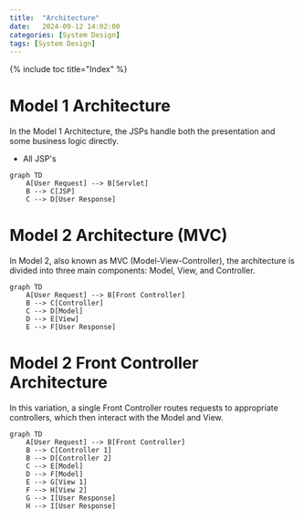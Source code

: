 ```yaml
---
title:  "Architecture"
date:   2024-09-12 14:02:00
categories: [System Design]
tags: [System Design]
---
```

{% include toc title="Index" %}

# Model 1 Architecture
In the Model 1 Architecture, the JSPs handle both the presentation and some business logic directly.
- All JSP's

```mermaid!
graph TD
    A[User Request] --> B[Servlet]
    B --> C[JSP]
    C --> D[User Response]
```

# Model 2 Architecture (MVC)
In Model 2, also known as MVC (Model-View-Controller), the architecture is divided
into three main components: Model, View, and Controller.

```mermaid!
graph TD
    A[User Request] --> B[Front Controller]
    B --> C[Controller]
    C --> D[Model]
    D --> E[View]
    E --> F[User Response]
```

# Model 2 Front Controller Architecture
In this variation, a single Front Controller routes requests to appropriate controllers,
which then interact with the Model and View.

```mermaid!
graph TD
    A[User Request] --> B[Front Controller]
    B --> C[Controller 1]
    B --> D[Controller 2]
    C --> E[Model]
    D --> F[Model]
    E --> G[View 1]
    F --> H[View 2]
    G --> I[User Response]
    H --> I[User Response]
```

